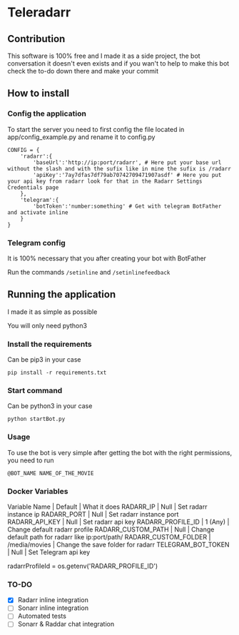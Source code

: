 # Teleradarr

## Contribution
This software is 100% free and I made it as a side project, the bot conversation it doesn't even exists and if you wan't to help to make this bot check the to-do down there and make your commit

## How to install

### Config the application
To start the server you need to first config the file located in app/config_example.py and rename it to config.py

```
CONFIG = {
    'radarr':{
        'baseUrl':'http://ip:port/radarr', # Here put your base url without the slash and with the sufix like in mine the sufix is /radarr
        'apiKey':'7ay7dfas7df79ab70742709471907asdf' # Here you put your api key from radarr look for that in the Radarr Settings Credentials page
    },
    'telegram':{
        'botToken':'number:something' # Get with telegram BotFather and activate inline
    }
}
```

### Telegram config
It is 100% necessary that you after creating your bot with BotFather

Run the commands
```/setinline```
and
```/setinlinefeedback```

## Running the application
I made it as simple as possible

You will only need python3

### Install the requirements
Can be pip3 in your case

```
pip install -r requirements.txt
```

### Start command
Can be python3 in your case

```
python startBot.py
```

### Usage
To use the bot is very simple after getting the bot with the right permissions, you need to run

```
@BOT_NAME NAME_OF_THE_MOVIE
```

### Docker Variables
Variable Name | Default | What it does
RADARR_IP | Null | Set radarr instance ip
RADARR_PORT | Null | Set radarr instance port
RADARR_API_KEY | Null | Set radarr api key
RADARR_PROFILE_ID | 1 (Any) | Change default radarr profile
RADARR_CUSTOM_PATH | Null | Change default path for radarr like ip:port/path/
RADARR_CUSTOM_FOLDER | /media/movies | Change the save folder for radarr
TELEGRAM_BOT_TOKEN | Null | Set Telegram api key

radarrProfileId = os.getenv('RADARR_PROFILE_ID')
### TO-DO
- [x] Radarr inline integration
- [ ] Sonarr inline integration
- [ ] Automated tests
- [ ] Sonarr & Raddar chat integration
